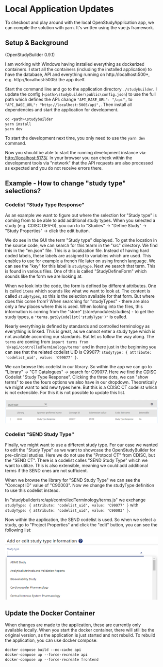 # Local Application Updates

To checkout and play around with the local OpenStudyApplication app, we can compile the solution with yarn. It's written using the vue.js framework.

## Setup & Background

(OpenStudyBuilder 0.9.1)

I am working with Windows having installed everything as dockerized containers. I start all the containers (including the installed application) to have the database, API and everything running on http://localhost:500*, e.g. http://localhost:5005/ the app itself.

Start the command line and go to the application directory `./studybuilder`. I update the config (`<path>\studybuilder\public\config.json`) to use the full path which defines the API: change `"API_BASE_URL": "/api",` to `"API_BASE_URL": "http://localhost:5005/api",`. Then install all dependencies and start the application for development.

```
cd <path>\studybuilder
yarn install
yarn dev
```

To start the development next time, you only need to use the `yarn dev` command.

Now you should be able to start the running development instance via: [http://localhost:5173/](http://localhost:5173/). In your browser you can check within the development tools via "network" that the API requests are also processed as expected and you do not receive errors there. 

## Example - How to change "study type" selections?

### Codelist "Study Type Response"

As an example we want to figure out where the selection for "Study type" is coming from to be able to add additional study types. When you selected a study (e.g. CDISC DEV-0), you can to to "Studies" -> "Define Study" -> "Study Properties" -> click the edit button.

We do see in the GUI the term "Study type" displayed. To get the location in the source code, we can search for this tearm in the "src" directory. We find this in the "en.json" file. This is a localization file. Instead of having hard coded labels, these labels are assigned to variables which are used. This enables to use for example a french file later on using french language. We can see the "key" for this label is `studytype`. Next we search that term. This is found in various files. One of this is called "StudyDefineForm" which sounds like the form we are looking at.

When we look into the code, the form is defined by different attributes. One is called `items` which sounds like what we want to look at. The content is called `studyTypes`, so this is the selection available for that form. But where does this come from? When searching for "studyTypes" - there are also only a few places where this is used. When looking into the files, this information is coming from the "store" (store\modules\studies) - to get the study types, a `"terms.getByCodelist('studyType')"` is called.

Nearly everything is defined by standards and controlled terminology as everything is linked. This is great, as we cannot enter a study type which is not available according our standards. But let us follow the way along. The `terms` are coming from `import terms from '@/api/controlledTerminology/terms'` and in there just in the beginning you can see that the related codelist UID is C99077: `studyType: { attribute: 'codelist_uid', value: 'C99077' }`. 

We can browse this codelist in our library. So within the app we can go to "Library" -> "CT Catalogues" -> search for C99077. Here we find the CDISC Codelist "Study Type Response". Clicking the three dots, we can "show terms" to see the fours options we also have in our dropdown. Theoretically we might want to add new types here. But this is a CDISC CT codelist which is not extensible. For this it is not possible to update this list.

![Information about the Study Type Response](./img/localApp_studyTypeResponseCT.png)

### Codelist "SEND Study Type"

Finally, we might want to use a different study type. For our case we wanted to edit the "Study Type" as we want to showcase the OpenStudyBuilder for pre-clinical studies. Here we do not use the "Protocol CT" from CDISC, but the "SEND CT". There is a codelist calles "SEND Study Type" which we want to utilize. This is also extensible, meaning we could add additional terms if the SEND ones are not sufficient.

When we browse the library for "SEND Study Type" we can see the "Concept ID" value of "C90003". Now we change the studyType definition to use this codelist instead.

In "studybuilder/src/api/controlledTerminology/terms.js" we exchange `studyType: { attribute: 'codelist_uid', value: 'C99077' }` with `studyType: { attribute: 'codelist_uid', value: 'C90003' }`.

Now within the application, the SEND codelist is used. So when we select a study, go to "Project Properties" and click the "edit" button, you can see the following list:

![Screenshot - Study Type selection based on SEND](./img/localApp_studyTypeExchanged.png)

## Update the Docker Container

When changes are made to the application, these are currently only available locally. When you start the docker container, there will still be the original version, as the application is just started and not rebuild. To rebuild the application, you can use docker compose:

```
docker compose build --no-cache api				
docker-compose up --force-recreate api			
docker-compose up --force-recreate frontend
```